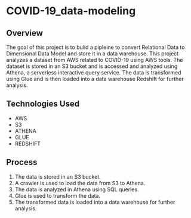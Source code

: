 # COVID-19_data-modeling
## Overview
The goal of this project is to bulid a pipleine to convert Relational Data to Dimensional Data Model and store it in a data warehouse. This project analyzes a dataset from AWS related to COVID-19 using AWS tools. The dataset is stored in an S3 bucket and is accessed and analyzed using Athena, a serverless interactive query service. The data is transformed using Glue and is then loaded into a data warehouse Redshift for further analysis.
## Technologies Used
- AWS
- S3
- ATHENA
- GLUE
- REDSHIFT
## Process
1. The data is stored in an S3 bucket.
2. A crawler is used to load the data from S3 to Athena.
3. The data is analyzed in Athena using SQL queries.
4. Glue is used to transform the data.
5. The transformed data is loaded into a data warehouse for further analysis.
